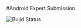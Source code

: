 #Android Expert Submission

![Build Status](https://github.com/Wisnuuh/AndroidExpertSubmission/blob/master/.github/workflows/gradle.yml/badge.svg)
